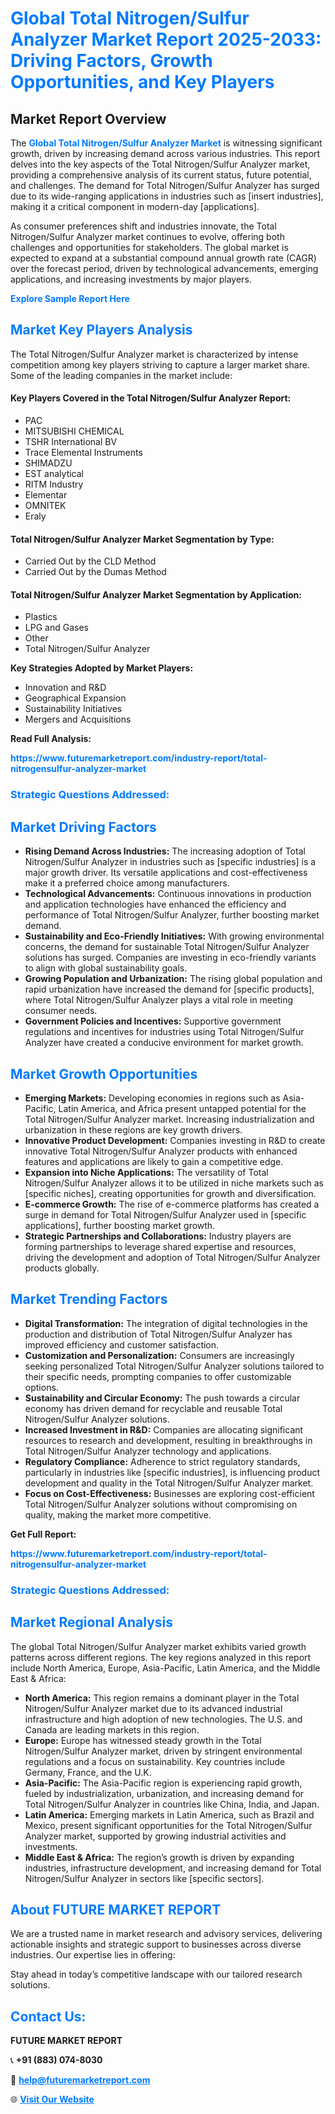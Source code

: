<h1 style="color: #007BFF;">Global Total Nitrogen/Sulfur Analyzer Market Report 2025-2033: Driving Factors, Growth Opportunities, and Key Players</h1>

<section id="overview">
<h2>Market Report Overview</h2>
<p>The <a href="https://www.futuremarketreport.com/industry-report/total-nitrogensulfur-analyzer-market" style="color: #007BFF; text-decoration: none;"><strong>Global Total Nitrogen/Sulfur Analyzer Market</strong></a> is witnessing significant growth, driven by increasing demand across various industries. This report delves into the key aspects of the Total Nitrogen/Sulfur Analyzer market, providing a comprehensive analysis of its current status, future potential, and challenges. The demand for Total Nitrogen/Sulfur Analyzer has surged due to its wide-ranging applications in industries such as [insert industries], making it a critical component in modern-day [applications].</p>
<p>As consumer preferences shift and industries innovate, the Total Nitrogen/Sulfur Analyzer market continues to evolve, offering both challenges and opportunities for stakeholders. The global market is expected to expand at a substantial compound annual growth rate (CAGR) over the forecast period, driven by technological advancements, emerging applications, and increasing investments by major players.</p>
</section>

<section id="overview">
<p><a href="https://www.futuremarketreport.com/request-sample/reportId=128618" style="color: #007BFF; text-decoration: none;"><strong>Explore Sample Report Here</strong></a></p>
</section>

<section id="key-players">
<h2 style="color: #007BFF;">Market Key Players Analysis</h2>
<p>The Total Nitrogen/Sulfur Analyzer market is characterized by intense competition among key players striving to capture a larger market share. Some of the leading companies in the market include:</p>
<h4>Key Players Covered in the Total Nitrogen/Sulfur Analyzer Report:</h4>
<ul><li>PAC</li><li>MITSUBISHI CHEMICAL</li><li>TSHR International BV</li><li>Trace Elemental Instruments</li><li>SHIMADZU</li><li>EST analytical</li><li>RITM Industry</li><li>Elementar</li><li>OMNITEK</li><li>Eraly</li></ul>
<h4>Total Nitrogen/Sulfur Analyzer Market Segmentation by Type:</h4>
<ul><li>Carried Out by the CLD Method</li><li>Carried Out by the Dumas Method</li></ul>

<h4>Total Nitrogen/Sulfur Analyzer Market Segmentation by Application:</h4>
<ul><li>Plastics</li><li>LPG and Gases</li><li>Other</li><li>Total Nitrogen/Sulfur Analyzer</li></ul>
<p><strong>Key Strategies Adopted by Market Players:</strong></p>
<ul>
<li>Innovation and R&D</li>
<li>Geographical Expansion</li>
<li>Sustainability Initiatives</li>
<li>Mergers and Acquisitions</li>
</ul>
</section>

<section>
<p><strong>Read Full Analysis: </strong></p><a href="https://www.futuremarketreport.com/industry-report/total-nitrogensulfur-analyzer-market" style="color: #007BFF; text-decoration: none;"><strong>https://www.futuremarketreport.com/industry-report/total-nitrogensulfur-analyzer-market</strong></a>
<h3 style="color: #007BFF;">Strategic Questions Addressed:</h3>
</section>

<section id="driving-factors">
<h2 style="color: #007BFF;">Market Driving Factors</h2>
<ul>
<li><strong>Rising Demand Across Industries:</strong> The increasing adoption of Total Nitrogen/Sulfur Analyzer in industries such as [specific industries] is a major growth driver. Its versatile applications and cost-effectiveness make it a preferred choice among manufacturers.</li>
<li><strong>Technological Advancements:</strong> Continuous innovations in production and application technologies have enhanced the efficiency and performance of Total Nitrogen/Sulfur Analyzer, further boosting market demand.</li>
<li><strong>Sustainability and Eco-Friendly Initiatives:</strong> With growing environmental concerns, the demand for sustainable Total Nitrogen/Sulfur Analyzer solutions has surged. Companies are investing in eco-friendly variants to align with global sustainability goals.</li>
<li><strong>Growing Population and Urbanization:</strong> The rising global population and rapid urbanization have increased the demand for [specific products], where Total Nitrogen/Sulfur Analyzer plays a vital role in meeting consumer needs.</li>
<li><strong>Government Policies and Incentives:</strong> Supportive government regulations and incentives for industries using Total Nitrogen/Sulfur Analyzer have created a conducive environment for market growth.</li>
</ul>
</section>

<section id="growth-opportunities">
<h2 style="color: #007BFF;">Market Growth Opportunities</h2>
<ul>
<li><strong>Emerging Markets:</strong> Developing economies in regions such as Asia-Pacific, Latin America, and Africa present untapped potential for the Total Nitrogen/Sulfur Analyzer market. Increasing industrialization and urbanization in these regions are key growth drivers.</li>
<li><strong>Innovative Product Development:</strong> Companies investing in R&D to create innovative Total Nitrogen/Sulfur Analyzer products with enhanced features and applications are likely to gain a competitive edge.</li>
<li><strong>Expansion into Niche Applications:</strong> The versatility of Total Nitrogen/Sulfur Analyzer allows it to be utilized in niche markets such as [specific niches], creating opportunities for growth and diversification.</li>
<li><strong>E-commerce Growth:</strong> The rise of e-commerce platforms has created a surge in demand for Total Nitrogen/Sulfur Analyzer used in [specific applications], further boosting market growth.</li>
<li><strong>Strategic Partnerships and Collaborations:</strong> Industry players are forming partnerships to leverage shared expertise and resources, driving the development and adoption of Total Nitrogen/Sulfur Analyzer products globally.</li>
</ul>
</section>

<section id="trending-factors">
<h2 style="color: #007BFF;">Market Trending Factors</h2>
<ul>
<li><strong>Digital Transformation:</strong> The integration of digital technologies in the production and distribution of Total Nitrogen/Sulfur Analyzer has improved efficiency and customer satisfaction.</li>
<li><strong>Customization and Personalization:</strong> Consumers are increasingly seeking personalized Total Nitrogen/Sulfur Analyzer solutions tailored to their specific needs, prompting companies to offer customizable options.</li>
<li><strong>Sustainability and Circular Economy:</strong> The push towards a circular economy has driven demand for recyclable and reusable Total Nitrogen/Sulfur Analyzer solutions.</li>
<li><strong>Increased Investment in R&D:</strong> Companies are allocating significant resources to research and development, resulting in breakthroughs in Total Nitrogen/Sulfur Analyzer technology and applications.</li>
<li><strong>Regulatory Compliance:</strong> Adherence to strict regulatory standards, particularly in industries like [specific industries], is influencing product development and quality in the Total Nitrogen/Sulfur Analyzer market.</li>
<li><strong>Focus on Cost-Effectiveness:</strong> Businesses are exploring cost-efficient Total Nitrogen/Sulfur Analyzer solutions without compromising on quality, making the market more competitive.</li>
</ul>
</section>

<section>
<p><strong>Get Full Report: </strong></p><a href="https://www.futuremarketreport.com/industry-report/total-nitrogensulfur-analyzer-market" style="color: #007BFF; text-decoration: none;"><strong>https://www.futuremarketreport.com/industry-report/total-nitrogensulfur-analyzer-market</strong></a>
<h3 style="color: #007BFF;">Strategic Questions Addressed:</h3>
</section>


<section id="regional-analysis">
<h2 style="color: #007BFF;">Market Regional Analysis</h2>
<p>The global Total Nitrogen/Sulfur Analyzer market exhibits varied growth patterns across different regions. The key regions analyzed in this report include North America, Europe, Asia-Pacific, Latin America, and the Middle East & Africa:</p>
<ul>
<li><strong>North America:</strong> This region remains a dominant player in the Total Nitrogen/Sulfur Analyzer market due to its advanced industrial infrastructure and high adoption of new technologies. The U.S. and Canada are leading markets in this region.</li>
<li><strong>Europe:</strong> Europe has witnessed steady growth in the Total Nitrogen/Sulfur Analyzer market, driven by stringent environmental regulations and a focus on sustainability. Key countries include Germany, France, and the U.K.</li>
<li><strong>Asia-Pacific:</strong> The Asia-Pacific region is experiencing rapid growth, fueled by industrialization, urbanization, and increasing demand for Total Nitrogen/Sulfur Analyzer in countries like China, India, and Japan.</li>
<li><strong>Latin America:</strong> Emerging markets in Latin America, such as Brazil and Mexico, present significant opportunities for the Total Nitrogen/Sulfur Analyzer market, supported by growing industrial activities and investments.</li>
<li><strong>Middle East & Africa:</strong> The region’s growth is driven by expanding industries, infrastructure development, and increasing demand for Total Nitrogen/Sulfur Analyzer in sectors like [specific sectors].</li>
</ul>
</section>

<footer>
<h2 style="color: #007BFF;">About FUTURE MARKET REPORT</h2>
<p>We are a trusted name in market research and advisory services, delivering actionable insights and strategic support to businesses across diverse industries. Our expertise lies in offering:</p>

<p>Stay ahead in today’s competitive landscape with our tailored research solutions.</p>

<h2 style="color: #007BFF;">Contact Us:</h2>
<p><strong>FUTURE MARKET REPORT</strong></p>
<p>📞 <strong>+91 (883) 074-8030</strong></p>
<p>📧 <strong><a href="mailto:help@futuremarketreport.com" style="color: #007BFF;">help@futuremarketreport.com</a></strong></p>
<p>🌐 <strong><a href="https://www.futuremarketreport.com/" style="color: #007BFF;">Visit Our Website</a></strong></p>
</footer>